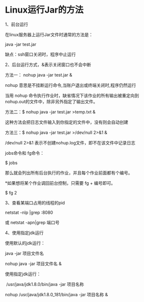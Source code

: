 # Linux运行Jar的方法

1、前台运行

在linux服务器上运行Jar文件时通常的方法是：

java -jar test.jar

缺点：ssh窗口关闭时，程序中止运行

 

2、后台运行方式，&表示关闭窗口也不会中断

方法一： nohup java -jar test.jar &

nohup 意思是不挂断运行命令,当账户退出或终端关闭时,程序仍然运行

当用 nohup 命令执行作业时，缺省情况下该作业的所有输出被重定向到nohup.out的文件中，除非另外指定了输出文件。

 

方法二：$ nohup java -jar test.jar >temp.txt &

这种方法会把日志文件输入到你指定的文件中，没有则会自动创建



方法三：$ nohup java -jar test.jar >/dev/null 2>&1 &

/dev/null 2>&1 表示不创建nohup.log文件，即不在该文件中记录日志

 

jobs命令和 fg命令：

$ jobs

那么就会列出所有后台执行的作业，并且每个作业前面都有个编号。

*如果想将某个作业调回前台控制，只需要 fg + 编号即可。

$ fg 2

 

3、查看某端口占用的线程的pid

netstat -nlp |grep :8080

或 netstat -apn|grep 端口号

 

4、使用指定jdk运行

使用默认的jdk运行：

java -jar 项目文件名

nohup java -jar 项目文件名 &

使用指定jdk运行：

​     /usr/java/jdk1.8.0/bin/java -jar 项目名称 

nohup /usr/java/jdk1.8.0_181/bin/java -jar 项目名称 &